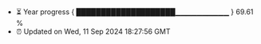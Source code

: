 - ⏳ Year progress { ████████████████████▁▁▁▁▁▁▁▁▁▁ } 69.61 %
- ⏰ Updated on Wed, 11 Sep 2024 18:27:56 GMT


